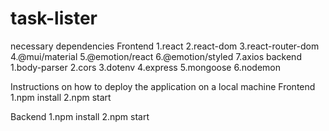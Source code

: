 # task-lister

necessary dependencies
Frontend
  1.react
  2.react-dom
  3.react-router-dom
  4.@mui/material
  5.@emotion/react
  6.@emotion/styled
  7.axios
backend
  1.body-parser
  2.cors
  3.dotenv
  4.express
  5.mongoose
  6.nodemon
  
Instructions on how to deploy the application on a local machine
Frontend
  1.npm install
  2.npm start
  
Backend
  1.npm install
  2.npm start
 
